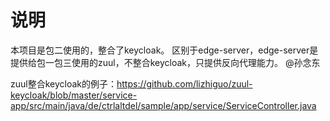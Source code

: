 # 说明
本项目是包二使用的，整合了keycloak。
区别于edge-server，edge-server是提供给包一包三使用的zuul，不整合keycloak，只提供反向代理能力。
@孙念东


zuul整合keycloak的例子：https://github.com/lizhiguo/zuul-keycloak/blob/master/service-app/src/main/java/de/ctrlaltdel/sample/app/service/ServiceController.java